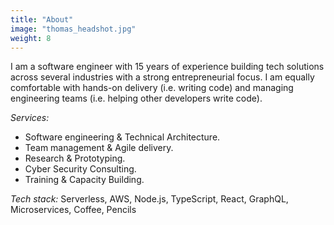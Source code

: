 ```yaml
---
title: "About"
image: "thomas_headshot.jpg"
weight: 8
---
```


I am a software engineer with 15 years of experience building tech solutions across several industries with a strong entrepreneurial focus. I am equally comfortable with hands-on delivery (i.e. writing code) and managing engineering teams (i.e. helping other developers write code).

_Services:_

*   Software engineering & Technical Architecture.
*   Team management & Agile delivery.
*   Research & Prototyping.
*   Cyber Security Consulting.
*   Training & Capacity Building.

_Tech stack:_ Serverless, AWS, Node.js, TypeScript, React, GraphQL, Microservices, Coffee, Pencils